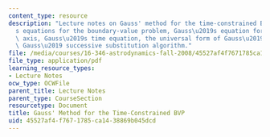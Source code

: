 ```yaml
---
content_type: resource
description: "Lecture notes on Gauss' method for the time-constrained BVP, Lagrange\u2019\
  s equations for the boundary-value problem, Gauss\u2019s equation for the semimajor\
  \ axis, Gauss\u2019s time equation, the universal form of Gauss\u2019 method, and\
  \ Gauss\u2019 successive substitution algorithm."
file: /media/courses/16-346-astrodynamics-fall-2008/45527af4f7671785ca1438869b045dcd_lec_13.pdf
file_type: application/pdf
learning_resource_types:
- Lecture Notes
ocw_type: OCWFile
parent_title: Lecture Notes
parent_type: CourseSection
resourcetype: Document
title: Gauss' Method for the Time-Constrained BVP
uid: 45527af4-f767-1785-ca14-38869b045dcd
---
```

